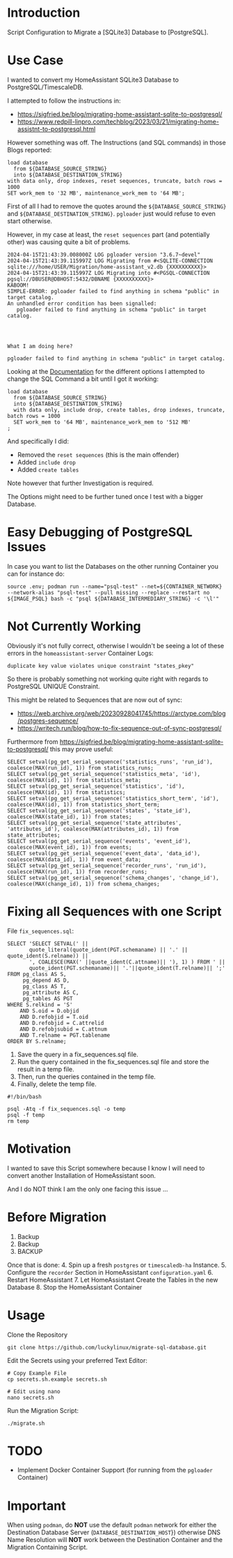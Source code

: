# Introduction
Script Configuration to Migrate a [SQLite3] Database to [PostgreSQL].

# Use Case
I wanted to convert my HomeAssistant SQLite3 Database to PostgreSQL/TimescaleDB.

I attempted to follow the instructions in:
- https://sigfried.be/blog/migrating-home-assistant-sqlite-to-postgresql/
- https://www.redpill-linpro.com/techblog/2023/03/21/migrating-home-assistnt-to-postgresql.html

However something was off.
The Instructions (and SQL commands) in those Blogs reported:
```
load database
  from ${DATABASE_SOURCE_STRING}
  into ${DATABASE_DESTINATION_STRING}
with data only, drop indexes, reset sequences, truncate, batch rows = 1000
SET work_mem to '32 MB', maintenance_work_mem to '64 MB';
```

First of all I had to remove the quotes around the `${DATABASE_SOURCE_STRING}` and `${DATABASE_DESTINATION_STRING}`. `pgloader` just would refuse to even start otherwise.

However, in my case at least, the `reset sequences` part (and potentially other) was causing quite a bit of problems.

```
2024-04-15T21:43:39.008000Z LOG pgloader version "3.6.7~devel"
2024-04-15T21:43:39.115997Z LOG Migrating from #<SQLITE-CONNECTION sqlite:///home/USER/Migration/home-assistant_v2.db {XXXXXXXXXX}>
2024-04-15T21:43:39.115997Z LOG Migrating into #<PGSQL-CONNECTION pgsql://DBUSER@DBHOST:5432/DBNAME {XXXXXXXXXX}>
KABOOM!
SIMPLE-ERROR: pgloader failed to find anything in schema "public" in target catalog.
An unhandled error condition has been signalled:
   pgloader failed to find anything in schema "public" in target catalog.




What I am doing here?

pgloader failed to find anything in schema "public" in target catalog.

```

Looking at the [Documentation](https://github.com/dimitri/pgloader/blob/master/docs/ref/sqlite.rst) for the different options I attempted to change the SQL Command a bit until I got it working:
```
load database
  from ${DATABASE_SOURCE_STRING}
  into ${DATABASE_DESTINATION_STRING}
  with data only, include drop, create tables, drop indexes, truncate, batch rows = 1000
  SET work_mem to '64 MB', maintenance_work_mem to '512 MB'
;
``` 

And specifically I did:
- Removed the `reset sequences` (this is the main offender)
- Added `include drop`
- Added `create tables`

Note however that further Investigation is required.

The Options might need to be further tuned once I test with a bigger Database.

# Easy Debugging of PostgreSQL Issues
In case you want to list the Databases on the other running Container you can for instance do:
```
source .env; podman run --name="psql-test" --net=${CONTAINER_NETWORK} --network-alias "psql-test" --pull missing --replace --restart no ${IMAGE_PSQL} bash -c "psql ${DATABASE_INTERMEDIARY_STRING} -c '\l'"
```

# Not Currently Working
Obviously it's not fully correct, otherwise I wouldn't be seeing a lot of these errors in the `homeassistant-server` Container Logs:
```
duplicate key value violates unique constraint "states_pkey"
```

So there is probably something not working quite right with regards to PostgreSQL UNIQUE Constraint.

This might be related to Sequences that are now out of sync:
- https://web.archive.org/web/20230928041745/https://arctype.com/blog/postgres-sequence/
- https://writech.run/blog/how-to-fix-sequence-out-of-sync-postgresql/

Furthermore from https://sigfried.be/blog/migrating-home-assistant-sqlite-to-postgresql/ this may prove useful:
```
SELECT setval(pg_get_serial_sequence('statistics_runs', 'run_id'), coalesce(MAX(run_id), 1)) from statistics_runs;
SELECT setval(pg_get_serial_sequence('statistics_meta', 'id'), coalesce(MAX(id), 1)) from statistics_meta;
SELECT setval(pg_get_serial_sequence('statistics', 'id'), coalesce(MAX(id), 1)) from statistics;
SELECT setval(pg_get_serial_sequence('statistics_short_term', 'id'), coalesce(MAX(id), 1)) from statistics_short_term;
SELECT setval(pg_get_serial_sequence('states', 'state_id'), coalesce(MAX(state_id), 1)) from states;
SELECT setval(pg_get_serial_sequence('state_attributes', 'attributes_id'), coalesce(MAX(attributes_id), 1)) from state_attributes;
SELECT setval(pg_get_serial_sequence('events', 'event_id'), coalesce(MAX(event_id), 1)) from events;
SELECT setval(pg_get_serial_sequence('event_data', 'data_id'), coalesce(MAX(data_id), 1)) from event_data;
SELECT setval(pg_get_serial_sequence('recorder_runs', 'run_id'), coalesce(MAX(run_id), 1)) from recorder_runs;
SELECT setval(pg_get_serial_sequence('schema_changes', 'change_id'), coalesce(MAX(change_id), 1)) from schema_changes;
```



# Fixing all Sequences with one Script
File `fix_sequences.sql`:
```
SELECT 'SELECT SETVAL(' ||
       quote_literal(quote_ident(PGT.schemaname) || '.' || quote_ident(S.relname)) ||
       ', COALESCE(MAX(' ||quote_ident(C.attname)|| '), 1) ) FROM ' ||
       quote_ident(PGT.schemaname)|| '.'||quote_ident(T.relname)|| ';'
FROM pg_class AS S,
     pg_depend AS D,
     pg_class AS T,
     pg_attribute AS C,
     pg_tables AS PGT
WHERE S.relkind = 'S'
    AND S.oid = D.objid
    AND D.refobjid = T.oid
    AND D.refobjid = C.attrelid
    AND D.refobjsubid = C.attnum
    AND T.relname = PGT.tablename
ORDER BY S.relname;
```

1. Save the query in a fix_sequences.sql file.
2. Run the query contained in the fix_sequences.sql file and store the result in a temp file. 
3. Then, run the queries contained in the temp file. 
4. Finally, delete the temp file.

```
#!/bin/bash

psql -Atq -f fix_sequences.sql -o temp
psql -f temp
rm temp
```

# Motivation
I wanted to save this Script somewhere because I know I will need to convert another Installation of HomeAssistant soon.

And I do NOT think I am the only one facing this issue ...

# Before Migration
1. Backup
2. Backup
3. BACKUP

Once that is done:
4. Spin up a fresh `postgres` or `timescaledb-ha` Instance.
5. Configure the `recorder` Section in HomeAssistant `configuration.yaml`
6. Restart HomeAssistant
7. Let HomeAssistant Create the Tables in the new Database
8. Stop the HomeAssistant Container

# Usage
Clone the Repository
```
git clone https://github.com/luckylinux/migrate-sql-database.git
```

Edit the Secrets using your preferred Text Editor:
```
# Copy Example File
cp secrets.sh.example secrets.sh

# Edit using nano
nano secrets.sh 
```

Run the Migration Script:
```
./migrate.sh
```

# TODO
- Implement Docker Container Support (for running from the `pgloader` Container)

# Important
When using `podman`, do **NOT** use the default `podman` network for either the Destination Database Server (`DATABASE_DESTINATION_HOST`}) otherwise DNS Name Resolution will **NOT** work between the Destination Container and the Migration Containing Script.
